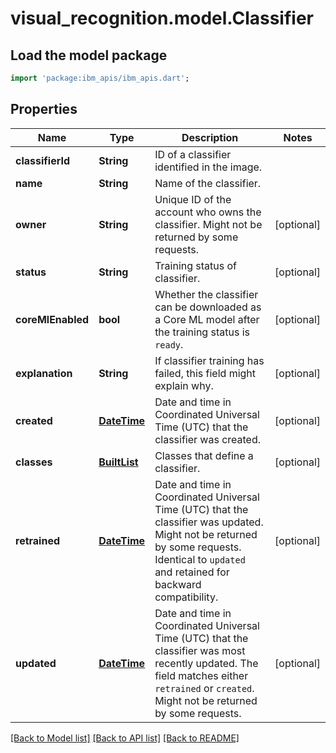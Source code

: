 # visual_recognition.model.Classifier

## Load the model package
```dart
import 'package:ibm_apis/ibm_apis.dart';
```

## Properties
Name | Type | Description | Notes
------------ | ------------- | ------------- | -------------
**classifierId** | **String** | ID of a classifier identified in the image. | 
**name** | **String** | Name of the classifier. | 
**owner** | **String** | Unique ID of the account who owns the classifier. Might not be returned by some requests. | [optional] 
**status** | **String** | Training status of classifier. | [optional] 
**coreMlEnabled** | **bool** | Whether the classifier can be downloaded as a Core ML model after the training status is `ready`. | [optional] 
**explanation** | **String** | If classifier training has failed, this field might explain why. | [optional] 
**created** | [**DateTime**](DateTime.md) | Date and time in Coordinated Universal Time (UTC) that the classifier was created. | [optional] 
**classes** | [**BuiltList<ModelClass>**](ModelClass.md) | Classes that define a classifier. | [optional] 
**retrained** | [**DateTime**](DateTime.md) | Date and time in Coordinated Universal Time (UTC) that the classifier was updated. Might not be returned by some requests. Identical to `updated` and retained for backward compatibility. | [optional] 
**updated** | [**DateTime**](DateTime.md) | Date and time in Coordinated Universal Time (UTC) that the classifier was most recently updated. The field matches either `retrained` or `created`. Might not be returned by some requests. | [optional] 

[[Back to Model list]](../../README.md#documentation-for-models) [[Back to API list]](../../README.md#documentation-for-api-endpoints) [[Back to README]](../../README.md)



